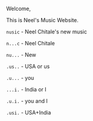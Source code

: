 Welcome,

This is Neel's Music Website.

`nusic`  - Neel Chitale's new music

`n...c`  - Neel Chitale

`nu...`  - New

`.us..`  - USA or us

`.u...`  - you

`...i.`  - India or I

`.u.i.`  - you and I 

`.usi.`  - USA+India
